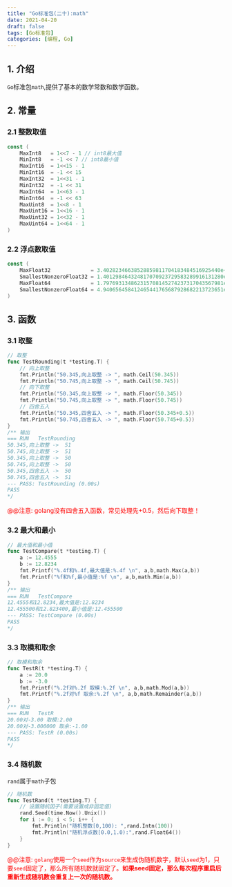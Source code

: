 ```yaml
---
title: "Go标准包(二十):math"
date: 2021-04-20
draft: false
tags: [Go标准包]
categories: [编程, Go]
---
```


## 1. 介绍

`Go`标准包`math`,提供了基本的数学常数和数学函数。

## 2. 常量

### 2.1 整数取值

```go
const (
    MaxInt8   = 1<<7 - 1 // int8最大值
    MinInt8   = -1 << 7 // int8最小值
    MaxInt16  = 1<<15 - 1
    MinInt16  = -1 << 15
    MaxInt32  = 1<<31 - 1
    MinInt32  = -1 << 31
    MaxInt64  = 1<<63 - 1
    MinInt64  = -1 << 63
    MaxUint8  = 1<<8 - 1
    MaxUint16 = 1<<16 - 1
    MaxUint32 = 1<<32 - 1
    MaxUint64 = 1<<64 - 1
)
```

### 2.2 浮点数取值

```go
const (
    MaxFloat32             = 3.40282346638528859811704183484516925440e+38
    SmallestNonzeroFloat32 = 1.401298464324817070923729583289916131280e-45
    MaxFloat64             = 1.797693134862315708145274237317043567981e+308
    SmallestNonzeroFloat64 = 4.940656458412465441765687928682213723651e-324
)
```

## 3. 函数

### 3.1 取整

```go
// 取整
func TestRounding(t *testing.T) {
	// 向上取整
	fmt.Println("50.345,向上取整 -> ", math.Ceil(50.345))
	fmt.Println("50.745,向上取整 -> ", math.Ceil(50.745))
	// 向下取整
	fmt.Println("50.345,向上取整 -> ", math.Floor(50.345))
	fmt.Println("50.745,向上取整 -> ", math.Floor(50.745))
	// 四舍五入
	fmt.Println("50.345,四舍五入 -> ", math.Floor(50.345+0.5))
	fmt.Println("50.745,四舍五入 -> ", math.Floor(50.745+0.5))
}
/** 输出
=== RUN   TestRounding
50.345,向上取整 ->  51
50.745,向上取整 ->  51
50.345,向上取整 ->  50
50.745,向上取整 ->  50
50.345,四舍五入 ->  50
50.745,四舍五入 ->  51
--- PASS: TestRounding (0.00s)
PASS
*/
```

<font color=red>@@注意: golang没有四舍五入函数，常见处理先+0.5，然后向下取整！</font>

### 3.2 最大和最小

```go
// 最大值和最小值
func TestCompare(t *testing.T) {
	a := 12.4555
	b := 12.8234
	fmt.Printf("%.4f和%.4f,最大值是:%.4f \n", a,b,math.Max(a,b))
	fmt.Printf("%f和%f,最小值是:%f \n", a,b,math.Min(a,b))
}
/** 输出
=== RUN   TestCompare
12.4555和12.8234,最大值是:12.8234
12.455500和12.823400,最小值是:12.455500
--- PASS: TestCompare (0.00s)
PASS
*/
```

### 3.3 取模和取余

```go
// 取模和取余
func TestR(t *testing.T) {
	a := 20.0
	b := -3.0
	fmt.Printf("%.2f对%.2f 取模:%.2f \n", a,b,math.Mod(a,b))
	fmt.Printf("%.2f对%f 取余:%.2f \n", a,b,math.Remainder(a,b))
}
/** 输出
=== RUN   TestR
20.00对-3.00 取模:2.00
20.00对-3.000000 取余:-1.00
--- PASS: TestR (0.00s)
PASS
*/
```

### 3.4 随机数

`rand`属于`math`子包

```go
// 随机数
func TestRand(t *testing.T) {
	// 设置随机因子(需要设置成非固定值)
	rand.Seed(time.Now().Unix())
	for i := 0; i < 5; i++ {
		fmt.Println("随机整数[0,100): ",rand.Intn(100))
		fmt.Println("随机浮点数[0.0,1.0):",rand.Float64())
	}
}
```

<font color=red>@@注意: `golang`使用一个`seed`作为`source`来生成伪随机数字，默认`seed`为1，只要`seed`固定了，那么所有随机数就固定了。**如果seed固定，那么每次程序重启后重新生成随机数会重复上一次的随机数。**</font>